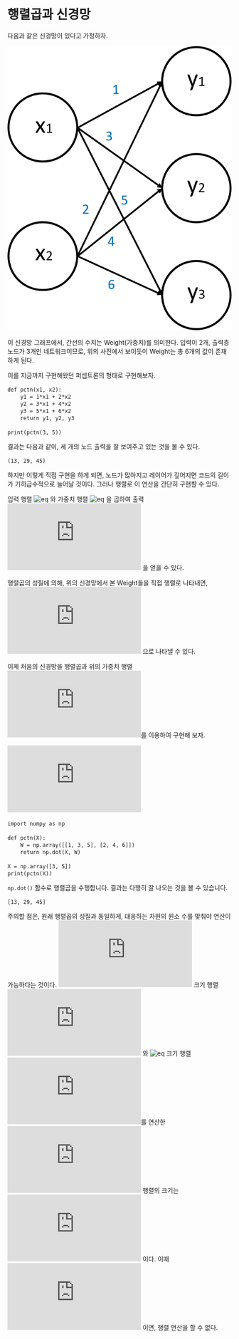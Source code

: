 ﻿# 행렬곱과 신경망

다음과 같은 신경망이 있다고 가정하자.

![](../image/Weight_Neural.png)

이 신경망 그래프에서, 간선의 수치는 Weight(가중치)를 의미한다. 입력이 2개, 출력층 노드가 3개인 네트워크이므로, 위의 사진에서 보이듯이 Weight는 총 6개의 값이 존재하게 된다.

이를 지금까지 구현해왔던 퍼셉트론의 형태로 구현해보자.

```
def pctn(x1, x2):
    y1 = 1*x1 + 2*x2
    y2 = 3*x1 + 4*x2
    y3 = 5*x1 + 6*x2
    return y1, y2, y3

print(pctn(3, 5))
```

결과는 다음과 같이, 세 개의 노드 출력을 잘 보여주고 있는 것을 볼 수 있다.

```
(13, 29, 45)
```

하지만 이렇게 직접 구현을 하게 되면, 노드가 많아지고 레이어가 깊어지면 코드의 길이가 기하급수적으로 늘어날 것이다. 그러나 행렬로 이 연산을 간단히 구현할 수 있다.

입력 행렬 ![eq](https://latex.codecogs.com/png.latex?X%20%3D%20%5Cbegin%7Bpmatrix%7D%20x_1%20%5C%20x_2%20%5Cend%7Bpmatrix%7D%) 와 가중치 행렬 ![eq](https://latex.codecogs.com/png.latex?X%20%3D%20%5Cbegin%7Bpmatrix%7D%20w_1_1%20%5C%20w_2_1%20%5C%20w_3_1%20%5C%5C%20w_1_2%20%5C%20w_2_2%20%5C%20w_3_2%20%5Cend%7Bpmatrix%7D%) 을 곱하여 출력 ![eq](https://latex.codecogs.com/png.latex?Y%20%3D%20%5Cbegin%7Bpmatrix%7D%20y_1%20%5C%20y_2%20%5C%20y_3%20%5Cend%7Bpmatrix%7D) 을 얻을 수 있다.

행렬곱의 성질에 의해, 위의 신경망에서 본 Weight들을 직접 행렬로 나타내면, ![eq](https://latex.codecogs.com/png.latex?W%20%3D%20%5Cbegin%7Bpmatrix%7D%201%20%5C%203%20%5C%205%20%5C%5C%202%20%5C%204%20%5C%206%20%5Cend%7Bpmatrix%7D) 으로 나타낼 수 있다. 

이제 처음의 신경망을 행렬곱과 위의 가중치 행렬 ![eq](https://latex.codecogs.com/png.latex?W)를 이용하여 구현해 보자.

![eq](https://latex.codecogs.com/png.latex?%5Cbegin%7Bpmatrix%7D%20x_1%20%5C%20x_2%20%5Cend%7Bpmatrix%7D%20%5Ccdot%20%5Cbegin%7Bpmatrix%7D%20w_1_1%20%5C%20w_2_1%20%5C%20w_3_1%20%5C%5C%20w_1_2%20%5C%20w_2_2%20%5C%20w_3_2%20%5Cend%7Bpmatrix%7D%20%3D%20%5Cbegin%7Bpmatrix%7D%20y_1%20%5C%20y_2%20%5C%20y_3%20%5Cend%7Bpmatrix%7D)

```
import numpy as np

def pctn(X):
    W = np.array([[1, 3, 5], [2, 4, 6]])
    return np.dot(X, W)

X = np.array([3, 5])
print(pctn(X))
```

`np.dot()` 함수로 행렬곱을 수행합니다. 결과는 다행히 잘 나오는 것을 볼 수 있습니다.
```
[13, 29, 45]
```

주의할 점은, 원래 행렬곱의 성질과 동일하게, 대응하는 차원의 원소 수를 맞춰야 연산이 가능하다는 것이다. ![eq](https://latex.codecogs.com/png.latex?%28a%5Ctimes%20b%29) 크기 행렬 ![eq](https://latex.codecogs.com/png.latex?X) 와 ![eq](https://latex.codecogs.com/png.latex?%28c\times%20d%29) 크기 행렬 ![eq](https://latex.codecogs.com/png.latex?W)를 연산한 ![eq](https://latex.codecogs.com/png.latex?Y%3DX%5Ccdot%20W) 행렬의 크기는 ![eq](https://latex.codecogs.com/png.latex?%28a%5Ctimes%20d%29) 이다. 이때 ![eq](https://latex.codecogs.com/png.latex?b%20%5Cneq%20c) 이면, 행렬 연산을 할 수 없다.
